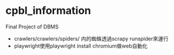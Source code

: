 # cpbl_information
Final Project of DBMS

* crawlers/crawlers/spiders/ 内的蜘蛛透過scrapy runspider來運行
* playwright使用playwright install chromium做web自動化